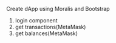 Create dApp using Moralis and Bootstrap
1. login component
2. get transactions(MetaMask)
3. get balances(MetaMask)
